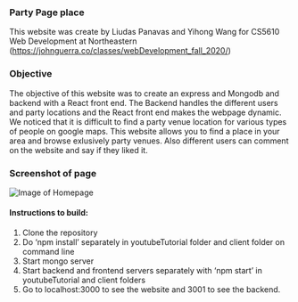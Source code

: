 ### Party Page place
This website was create by Liudas Panavas and Yihong Wang for CS5610 Web Development at Northeastern (https://johnguerra.co/classes/webDevelopment_fall_2020/)

### Objective
The objective of this website was to create an express and Mongodb and backend with a React front end. The Backend handles the different users and party locations and the React front end makes the webpage dynamic. We noticed that it is difficult to find a party venue location for various types of people on google maps. This website allows you to find a place in your area and browse exlusively party venues. Also different users can comment on the website and say if they liked it.

### Screenshot of page

![Image of Homepage](https://github.com/lpanavas/youtubeTutorial/blob/Liudas/public/images/screenshotOfHomepage.PNG?raw=true)

#### Instructions to build:
1. Clone the repository
1. Do ‘npm install’ separately in youtubeTutorial folder and client folder on command line
1. Start mongo server
1. Start backend and frontend servers separately with ‘npm start’ in youtubeTutorial and client folders
1. Go to localhost:3000 to see the website and 3001 to see the backend.
